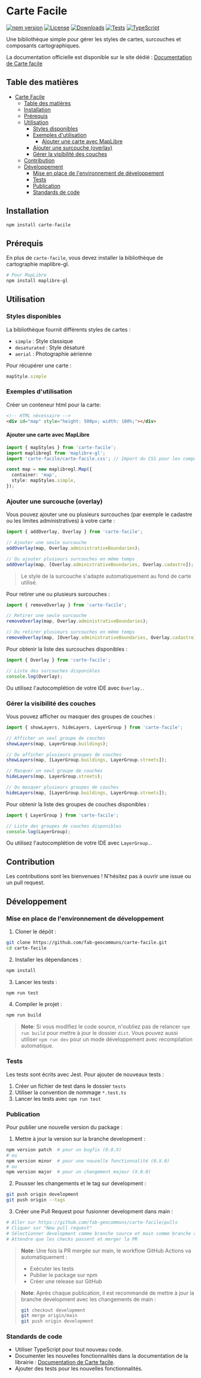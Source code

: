 # Carte Facile

[![npm version](https://img.shields.io/npm/v/carte-facile.svg)](https://www.npmjs.com/package/carte-facile)
[![License](https://img.shields.io/npm/l/carte-facile.svg)](https://github.com/fab-geocommuns/carte-facile/blob/main/LICENSE)
[![Downloads](https://img.shields.io/npm/dm/carte-facile.svg)](https://www.npmjs.com/package/carte-facile)
[![Tests](https://github.com/fab-geocommuns/carte-facile/workflows/Tests/badge.svg)](https://github.com/fab-geocommuns/carte-facile/actions)
[![TypeScript](https://img.shields.io/badge/TypeScript-Ready-blue.svg)](https://www.typescriptlang.org/)

Une bibliothèque simple pour gérer les styles de cartes, surcouches et composants cartographiques.

La documentation officielle est disponible sur le site dédié : [Documentation de Carte facile](https://fab-geocommuns.github.io/carte-facile-site/)

## Table des matières

- [Carte Facile](#carte-facile)
  - [Table des matières](#table-des-matières)
  - [Installation](#installation)
  - [Prérequis](#prérequis)
  - [Utilisation](#utilisation)
    - [Styles disponibles](#styles-disponibles)
    - [Exemples d'utilisation](#exemples-dutilisation)
      - [Ajouter une carte avec MapLibre](#ajouter-une-carte-avec-maplibre)
    - [Ajouter une surcouche (overlay)](#ajouter-une-surcouche-overlay)
    - [Gérer la visibilité des couches](#gérer-la-visibilité-des-couches)
  - [Contribution](#contribution)
  - [Développement](#développement)
    - [Mise en place de l'environnement de développement](#mise-en-place-de-lenvironnement-de-développement)
    - [Tests](#tests)
    - [Publication](#publication)
    - [Standards de code](#standards-de-code)

## Installation

```bash
npm install carte-facile
```

## Prérequis

En plus de `carte-facile`, vous devez installer la bibliothèque de cartographie maplibre-gl.

```bash
# Pour MapLibre
npm install maplibre-gl
```

## Utilisation

### Styles disponibles

La bibliothèque fournit différents styles de cartes :

- `simple` : Style classique
- `desaturated` : Style désaturé
- `aerial` : Photographie aérienne

Pour récupérer une carte :

```typescript
mapStyle.simple
```

### Exemples d'utilisation

Créer un conteneur html pour la carte:

```html
<!-- HTML nécessaire -->
<div id="map" style="height: 500px; width: 100%;"></div>
```

#### Ajouter une carte avec MapLibre

```typescript
import { mapStyles } from 'carte-facile';
import maplibregl from 'maplibre-gl';
import 'carte-facile/carte-facile.css'; // Import du CSS pour les composants

const map = new maplibregl.Map({
  container: 'map',
  style: mapStyles.simple,
});
```

### Ajouter une surcouche (overlay)

Vous pouvez ajouter une ou plusieurs surcouches (par exemple le cadastre ou les limites administratives) à votre carte :

```typescript
import { addOverlay, Overlay } from 'carte-facile';

// Ajouter une seule surcouche
addOverlay(map, Overlay.administrativeBoundaries);

// Ou ajouter plusieurs surcouches en même temps
addOverlay(map, [Overlay.administrativeBoundaries, Overlay.cadastre]);
```
> Le style de la surcouche s'adapte automatiquement au fond de carte utilisé.

Pour retirer une ou plusieurs surcouches :

```typescript
import { removeOverlay } from 'carte-facile';

// Retirer une seule surcouche
removeOverlay(map, Overlay.administrativeBoundaries);

// Ou retirer plusieurs surcouches en même temps
removeOverlay(map, [Overlay.administrativeBoundaries, Overlay.cadastre]);
```

Pour obtenir la liste des surcouches disponibles :

```typescript
import { Overlay } from 'carte-facile';

// Liste des surcouches disponibles
console.log(Overlay);

```
Ou utilisez l'autocomplétion de votre IDE avec `Overlay.`.


### Gérer la visibilité des couches

Vous pouvez afficher ou masquer des groupes de couches :

```typescript
import { showLayers, hideLayers, LayerGroup } from 'carte-facile';

// Afficher un seul groupe de couches
showLayers(map, LayerGroup.buildings);

// Ou afficher plusieurs groupes de couches
showLayers(map, [LayerGroup.buildings, LayerGroup.streets]);

// Masquer un seul groupe de couches
hideLayers(map, LayerGroup.streets);

// Ou masquer plusieurs groupes de couches
hideLayers(map, [LayerGroup.buildings, LayerGroup.streets]);
```

Pour obtenir la liste des groupes de couches disponibles :

```typescript
import { LayerGroup } from 'carte-facile';

// Liste des groupes de couches disponibles
console.log(LayerGroup);

```
Ou utilisez l'autocomplétion de votre IDE avec `LayerGroup.`.


## Contribution

Les contributions sont les bienvenues ! N'hésitez pas à ouvrir une issue ou un pull request.

## Développement

### Mise en place de l'environnement de développement

1. Cloner le dépôt :
```bash
git clone https://github.com/fab-geocommuns/carte-facile.git
cd carte-facile
```

2. Installer les dépendances :
```bash
npm install
```

3. Lancer les tests :
```bash
npm run test
```

4. Compiler le projet :
```bash
npm run build
```

> **Note**: Si vous modifiez le code source, n'oubliez pas de relancer `npm run build` pour mettre à jour le dossier `dist`. Vous pouvez aussi utiliser `npm run dev` pour un mode développement avec recompilation automatique.

### Tests

Les tests sont écrits avec Jest. Pour ajouter de nouveaux tests :

1. Créer un fichier de test dans le dossier `tests`
2. Utiliser la convention de nommage `*.test.ts`
3. Lancer les tests avec `npm run test`

### Publication

Pour publier une nouvelle version du package :

1. Mettre à jour la version sur la branche development :
```bash
npm version patch  # pour un bugfix (0.0.X)
# ou
npm version minor  # pour une nouvelle fonctionnalité (0.X.0)
# ou
npm version major  # pour un changement majeur (X.0.0)
```

2. Pousser les changements et le tag sur development :
```bash
git push origin development
git push origin --tags
```

3. Créer une Pull Request pour fusionner development dans main :
```bash
# Aller sur https://github.com/fab-geocommuns/carte-facile/pulls
# Cliquer sur "New pull request"
# Sélectionner development comme branche source et main comme branche cible
# Attendre que les checks passent et merger la PR
```

> **Note**: Une fois la PR mergée sur main, le workflow GitHub Actions va automatiquement :
> - Exécuter les tests
> - Publier le package sur npm
> - Créer une release sur GitHub

> **Note**: Après chaque publication, il est recommandé de mettre à jour la branche development avec les changements de main :
> ```bash
> git checkout development
> git merge origin/main
> git push origin development
> ```

### Standards de code

- Utiliser TypeScript pour tout nouveau code.
- Documenter les nouvelles fonctionnalités dans la documentation de la librairie : [Documentation de Carte facile](https://fab-geocommuns.github.io/carte-facile-site/).
- Ajouter des tests pour les nouvelles fonctionnalités.

